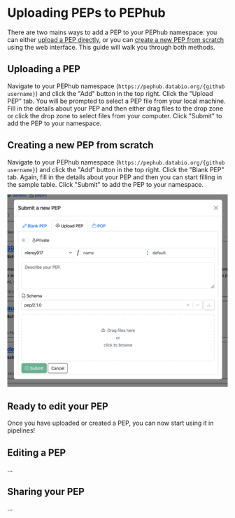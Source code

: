 # Uploading PEPs to PEPhub

There are two mains ways to add a PEP to your PEPhub namespace: you can either [upload a PEP directly](#uploading-a-pep), or you can [create a new PEP from scratch](#creating-a-new-pep-from-scratch) using the web interface. This guide will walk you through both methods.

## Uploading a PEP

Navigate to your PEPhub namespace (`https://pephub.databio.org/{github username}`) and click the "Add" button in the top right. Click the "Upload PEP" tab. You will be prompted to select a PEP file from your local machine. Fill in the details about your PEP and then either drag files to the drop zone or click the drop zone to select files from your computer. Click "Submit" to add the PEP to your namespace.

## Creating a new PEP from scratch

Navigate to your PEPhub namespace (`https://pephub.databio.org/{github username}`) and click the "Add" button in the top right. Click the "Blank PEP" tab. Again, fill in the details about your PEP and then you can start filling in the sample table. Click "Submit" to add the PEP to your namespace.

![Submission form for a new PEP](../img/add-pep-form.png)

## Ready to edit your PEP

Once you have uploaded or created a PEP, you can now start using it in pipelines!

## Editing a PEP

...

## Sharing your PEP

...
